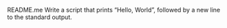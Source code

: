 README.me
Write a script that prints “Hello, World”, followed by a new line to the standard output.
